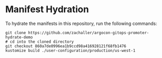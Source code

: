 # Manifest Hydration

To hydrate the manifests in this repository, run the following commands:

```shell
git clone https://github.com/zachaller/argocon-gitops-promoter-hydrate-demo
# cd into the cloned directory
git checkout 860a7de0996ea1b9ccd98a416928121f68fb1476
kustomize build ./user-configuration/production/us-west-1
```
